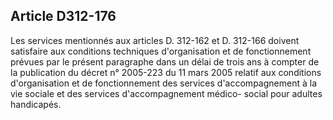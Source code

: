 ## Article D312-176

Les services mentionnés aux articles D. 312-162 et D. 312-166 doivent satisfaire aux conditions techniques
d'organisation et de fonctionnement prévues par le présent paragraphe dans un délai de trois ans à compter
de la publication du décret n° 2005-223 du 11 mars 2005 relatif aux conditions d'organisation et de
fonctionnement des services d'accompagnement à la vie sociale et des services d'accompagnement médico-
social pour adultes handicapés.

